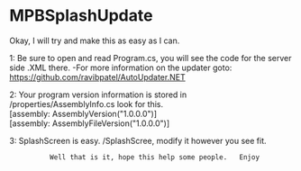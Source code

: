 # MPBSplashUpdate


  Okay, I will try and make this as easy as I can.


  1:  Be sure to open and read Program.cs, you will see the code for the server side .XML there.
      -For more information on the updater goto: https://github.com/ravibpatel/AutoUpdater.NET

  2:  Your program version information is stored in /properties/AssemblyInfo.cs look for this.<br>
  [assembly: AssemblyVersion("1.0.0.0")]<br>
  [assembly: AssemblyFileVersion("1.0.0.0")]


  3: SplashScreen is easy.  /SplashScree, modify it however you see fit.



              Well that is it, hope this help some people.   Enjoy


